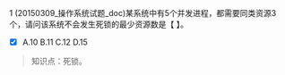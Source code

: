 1
(20150309_操作系统试题_doc)某系统中有5个并发进程，都需要同类资源3个，请问该系统不会发生死锁的最少资源数是【 】。
- [x] A.10 B.11 C.12 D.15

> 知识点：死锁。
